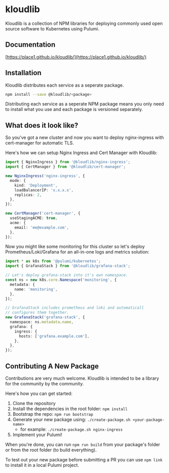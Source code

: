# kloudlib

Kloudlib is a collection of NPM libraries for deploying commonly used
open source software to Kubernetes using Pulumi.

## Documentation

[https://place1.github.io/kloudlib/](https://place1.github.io/kloudlib/)

## Installation

Kloudlib distributes each service as a seperate package.

```bash
npm install --save @kloudlib/<package>
```

Distributing each service as a seperate NPM package means you only need to
install what you use and each package is versioned separately.

## What does it look like?

So you've got a new cluster and now you want to deploy nginx-ingress with
cert-manager for automatic TLS.

Here's how we can setup Nginx Ingress and Cert Manager with Kloudlib:

```typescript
import { NginxIngress } from '@kloudlib/nginx-ingress';
import { CertManager } from '@kloudlib/cert-manager';

new NginxIngress('nginx-ingress', {
  mode: {
    kind: 'Deployment',
    loadBalancerIP: 'x.x.x.x',
    replicas: 2,
  },
});

new CertManager('cert-manager', {
  useStagingACME: true,
  acme: {
    email: 'me@example.com',
  },
});
```

Now you might like some monitoring for this cluster so let's deploy Prometheus/Loki/Grafana
for an all-in-one logs and metrics solution:

```typescript
import * as k8s from '@pulumi/kubernetes';
import { GrafanaStack } from '@kloudlib/grafana-stack';

// Let's deploy grafana-stack into it's own namespace.
const ns = new k8s.core.Namespace('monitoring', {
  metadata: {
    name: 'monitoring',
  },
});

// GrafanaStack includes prometheus and loki and automaticall
// configures them together.
new GrafanaStack('grafana-stack', {
  namespace: ns.metadata.name,
  grafana: {
    ingress: {
      hosts: ['grafana.example.com'],
    },
  },
});
```

## Contributing A New Package

Contributions are very much welcome. Kloudlib is intended to be a
library for the community by the community.

Here's how you can get started:

1. Clone the repository
2. Install the dependencies in the root folder: `npm install`
3. Bootstrap the repo: `npm run bootstrap`
4. Generate your new package using: `./create-package.sh <your-package-name>`
    * for example: `./create-package.sh nginx-ingress`
5. Implement your Pulumi!

When you're done, you can run `npm run build` from your package's folder
or from the root folder (to build everything).

To test out your new package before submitting a PR you can use `npm link`
to install it in a local Pulumi project.

